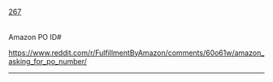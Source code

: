 [267](https://github.com/guilhermeprokisch/guilherme/issues/267) 
###### 

Amazon PO ID#

https://www.reddit.com/r/FulfillmentByAmazon/comments/60o61w/amazon_asking_for_po_number/



-------------------------------------------------------------------------------

